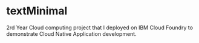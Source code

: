 # textMinimal
2rd Year Cloud computing project that I deployed on IBM Cloud Foundry to demonstrate Cloud Native Application development.
